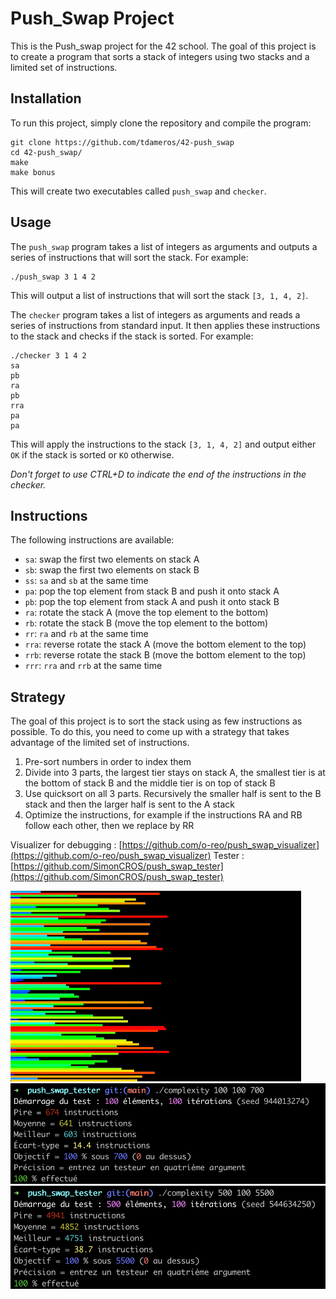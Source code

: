 # Push_Swap Project

This is the Push_swap project for the 42 school. The goal of this project is to create a program that sorts a stack of integers using two stacks and a limited set of instructions.

## Installation

To run this project, simply clone the repository and compile the program:

```shell
git clone https://github.com/tdameros/42-push_swap
cd 42-push_swap/
make
make bonus
```

This will create two executables called `push_swap` and `checker`.

## Usage

The `push_swap` program takes a list of integers as arguments and outputs a series of instructions that will sort the stack. For example:

```shell
./push_swap 3 1 4 2
```

This will output a list of instructions that will sort the stack `[3, 1, 4, 2]`.

The `checker` program takes a list of integers as arguments and reads a series of instructions from standard input. It then applies these instructions to the stack and checks if the stack is sorted. For example:

```shell
./checker 3 1 4 2
sa
pb
ra
pb
rra
pa
pa
```

This will apply the instructions to the stack `[3, 1, 4, 2]` and output either `OK` if the stack is sorted or `KO` otherwise.

_Don't forget to use CTRL+D to indicate the end of the instructions in the checker._

## Instructions

The following instructions are available:

- `sa`: swap the first two elements on stack A
- `sb`: swap the first two elements on stack B
- `ss`: `sa` and `sb` at the same time
- `pa`: pop the top element from stack B and push it onto stack A
- `pb`: pop the top element from stack A and push it onto stack B
- `ra`: rotate the stack A (move the top element to the bottom)
- `rb`: rotate the stack B (move the top element to the bottom)
- `rr`: `ra` and `rb` at the same time
- `rra`: reverse rotate the stack A (move the bottom element to the top)
- `rrb`: reverse rotate the stack B (move the bottom element to the top)
- `rrr`: `rra` and `rrb` at the same time

## Strategy

The goal of this project is to sort the stack using as few instructions as possible. To do this, you need to come up with a strategy that takes advantage of the limited set of instructions.

1. Pre-sort numbers in order to index them
2. Divide into 3 parts, the largest tier stays on stack A, the smallest tier is at the bottom of stack B and the middle tier is on top of stack B
3. Use quicksort on all 3 parts. Recursively the smaller half is sent to the B stack and then the larger half is sent to the A stack
4. Optimize the instructions, for example if the instructions RA and RB follow each other, then we replace by RR

Visualizer for debugging : [https://github.com/o-reo/push_swap_visualizer](https://github.com/o-reo/push_swap_visualizer)
Tester : [https://github.com/SimonCROS/push_swap_tester](https://github.com/SimonCROS/push_swap_tester)

![](examples/visualizer.gif)
![](examples/complexity_100.png)
![](examples/complexity_500.png)
